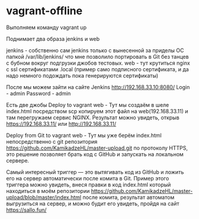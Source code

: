# vagrant-offline
Выполняем команду
vagrant up

Поднимает два образа jenkins и web

jenkins - собственно сам jenkins только с вынесенной за приделы ОС папкой /var/lib/jenkins/ что мне позволило портировать в Git без танцев с бубном вокруг подгрузки джобов тестовых.
web - тут крутиться nginx с ssl сертификатами .local (пример само подписного сертификата, и да надо немного подождать пока генерируются сертификаты)

После мы можем зайти на сайте Jenkins
http://192.168.33.10:8080/
Login - admin
Password - admin

Есть две джобы
Deploy to vagrant web - Тут мы создаём в шеле index.html посредством scp копируем этот файл на web(192.168.33.11) и там перегружаем сервис NGINX.
Результат можно увидеть, открыв https://192.168.33.11/ или http://192.168.33.11/

Deploy from Git to vagrant web - Тут мы уже берём index.html непосредственно с git репозитория https://github.com/KamikadzeHL/master-upload.git по протоколу HTTPS, это решение позволяет брать код c GitHub и запускать на локальном сервере.

Самый интересный триггер — это вытягивать код из GitHub и ложить его на сервер автоматически после комита в Git.
Пример этого триггера можно увидеть, внеся правки в код index.html который находиться в моём репозитории https://github.com/KamikadzeHL/master-upload/blob/master/index.html
после комита, результат автоматом выгрузиться на сервер, и можно будит его увидеть, пройдя на сайт https://sallo.fun/